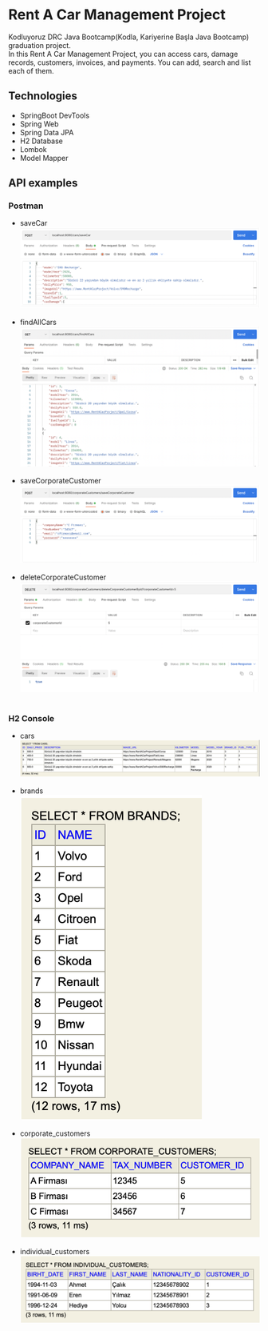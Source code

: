 
# Rent A Car Management Project
Kodluyoruz DRC Java Bootcamp(Kodla, Kariyerine Başla Java Bootcamp) graduation project. <br/>
In this Rent A Car Management Project, you can access cars, damage records, customers, invoices, and payments. You can add, search and list each of them.

## Technologies
- SpringBoot DevTools 
- Spring Web
- Spring Data JPA
- H2 Database
- Lombok
- Model Mapper

## API examples
### Postman
- saveCar <br/> 
![saveCar](https://github.com/EmineOzbek/RentACar-Project/blob/main/images/saveCar.png) <br/> <br/>
- findAllCars <br/> 
![findAllCars](https://github.com/EmineOzbek/RentACar-Project/blob/main/images/findAllCars.png) <br/> <br/>
- saveCorporateCustomer <br/> 
![saveCorporateCustomer](https://github.com/EmineOzbek/RentACar-Project/blob/main/images/saveCorporateCustomer.png) <br/> <br/>
- deleteCorporateCustomer <br/> 
![deleteCorporateCustomer](https://github.com/EmineOzbek/RentACar-Project/blob/main/images/deleteCorporateCustomer.png) <br/>  <br/> 
### H2 Console
- cars <br/> 
![cars](https://github.com/EmineOzbek/RentACar-Project/blob/main/images/cars.png) <br/>  <br/> 
- brands <br/> 
![brands](https://github.com/EmineOzbek/RentACar-Project/blob/main/images/brands.png) <br/>  <br/> 
- corporate_customers <br/> 
![corporate_customers](https://github.com/EmineOzbek/RentACar-Project/blob/main/images/corporate_customers.png) <br/>  <br/> 
- individual_customers <br/> 
![individual_customers](https://github.com/EmineOzbek/RentACar-Project/blob/main/images/individual_customers.png) <br/>  <br/> 
